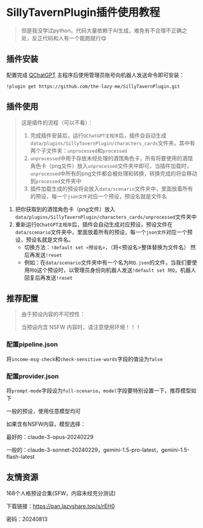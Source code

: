 # SillyTavernPlugin插件使用教程

> 但是我没学过python，代码大量依赖于AI生成，难免有不合理不正确之处，反正代码和人有一个能跑就行😋

## 插件安装

配置完成 [QChatGPT](https://github.com/RockChinQ/QChatGPT) 主程序后使用管理员账号向机器人发送命令即可安装：

```
!plugin get https://github.com/the-lazy-me/SillyTavernPlugin.git
```

## 插件使用

> 这是插件的流程（可以不看）：
>
> 1. 完成插件安装后，运行`QChatGPT主程序`后，插件会自动生成`data/plugins/SillyTavernPlugin/characters_cards`文件夹，其中有两个子文件夹：`unprocessed`和`processed`
> 2. `unprocessed`中用于存放未经处理的酒馆角色卡，所有将要使用的酒馆角色卡（png文件）放入`unprocessed`文件夹中即可，当插件加载时，`unprocessed`中所有的png文件都会被处理和转换，转换完成的将会移动到`processed`文件夹中
> 3. 插件加载生成的预设将会放入`data/scenario`文件夹中，里面放着所有的预设，每一个`json文件`对应一个预设，预设名就是文件名

1. 把你获取到的酒馆角色卡（png文件）放入`data/plugins/SillyTavernPlugin/characters_cards/unprocessed`文件夹中
2. 重新运行`QChatGPT主程序`后，插件会自动生成对应预设，预设文件在`data/scenario`文件夹中，里面放着所有的预设，每一个`json文件`对应一个预设，预设名就是文件名。
   - 切换方法：`!default set <预设名>`，（将<预设名>整体替换为文件名） 然后再发送`!reset`
   - 例如：在`data/scenario`文件夹中有一个名为`阿Q.json`的文件，当我们要使用`阿Q`这个预设时，以管理员身份向机器人发送`!default set 阿Q`，机器人回复后再发送`!reset`

## 推荐配置

> 由于预设内容的不可控性：
>
> 当预设内含 NSFW 内容时，请注意使用环境！！！

### 配置pipeline.json

将`income-msg-check`和`check-sensitive-words`字段的值设为`false`

### 配置provider.json

将`prompt-mode`字段设为`full-scenario`，`model`字段要特别设置一下，推荐模型如下

一般的预设，使用任意模型均可

如果含有NSFW内容，模型选择：

最好的：claude-3-opus-20240229

一般的：claude-3-sonnet-20240229，gemini-1.5-pro-latest，gemini-1.5-flash-latest

## 友情资源

168个人格预设合集(SFW，内容未经充分测试)

下载链接：https://pan.lazyshare.top/s/rEH0

密码：20240813
